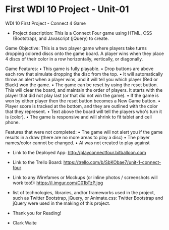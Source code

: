 # First WDI 10 Project - Unit-01
WDI 10 First Project - Connect 4 Game

- Project description:
This is a Connect Four game using HTML, CSS (Bootstrap), and Javascript (jQuery) to create.

Game Objective: This is a two player game where players take turns dropping colored discs onto the game board. A player wins when they place 4 discs of their color in a row horizontally, vertically, or diagonally. 

Game Features: 
• This game is fully playable. 
• Drop buttons are above each row that simulate dropping the disc from the top.
• It will automatically throw an alert when a player wins, and it will tell you which player (Red or Black) won the game. 
• The game can be reset by using the reset button. This will clear the board, and maintain the order of players. It starts with    the player that did not play last (or that did not win the game). 
• If the game is won by either player then the reset button becomes a New Game button.
• Player score is tracked at the bottom, and they are outlined with the color that they represent.
• Text above the board will tell the players who's turn it is (color).
• The game is responsive and will shrink to fit tablet and cell phone.

Features that were not completed:
• The game will not alert you if the game results in a draw (there are no more areas to play a disc)
• The player names/color cannot be changed.
• AI was not created to play against

- Link to the Deployed App:
http://playconnectfour.bitballoon.com

- Link to the Trello Board:
https://trello.com/b/SbKObae7/unit-1-connect-four

- Link to any Wirefames or Mockups (or inline photos / screenshots will work too!):
https://i.imgur.com/C01bTzP.jpg

- list of technologies, libraries, and/or frameworks used in the project, such as Twitter Bootstrap, jQuery, or Animate.css:
Twitter Bootstrap and jQuery were used in the making of this project.

- Thank you for Reading!
- Clark Waite
